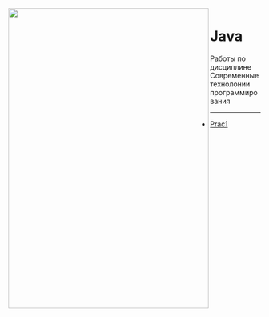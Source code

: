 <img src=https://ramki-photoshop.ru/personaj/1/kotenok.png width="400" height="600" align="left"/>

# Java
 Работы по дисциплине Современные технолонии программирования
***
* [Prac1](https://github.com/kotova0420/Java/tree/main/Prac1)
